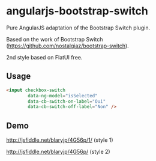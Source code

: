 angularjs-bootstrap-switch
==========================

Pure AngularJS adaptation of the Bootstrap Switch plugin.


Based on the work of Bootstrap Switch (https://github.com/nostalgiaz/bootstrap-switch).

2nd style based on FlatUI free.


## Usage

```html
<input checkbox-switch 
		data-ng-model="isSelected" 
		data-cb-switch-on-label="Oui" 
		data-cb-switch-off-label="Non" />
```

## Demo

http://jsfiddle.net/blaryjp/4G56p/1/ (style 1)

http://jsfiddle.net/blaryjp/4G56p/ (style 2)
